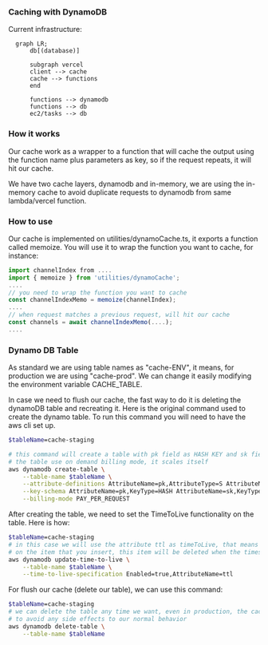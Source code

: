 ### Caching with DynamoDB

Current infrastructure:

```mermaid
  graph LR;
      db[(database)]

      subgraph vercel
      client --> cache
      cache --> functions
      end

      functions --> dynamodb
      functions --> db
      ec2/tasks --> db

```

### How it works

Our cache work as a wrapper to a function that will cache the output using the function name plus parameters as key, so if the request repeats, it will hit our cache.

We have two cache layers, dynamodb and in-memory, we are using the in-memory cache to avoid duplicate requests to dynamodb from same lambda/vercel function.

### How to use

Our cache is implemented on utilities/dynamoCache.ts, it exports a function called memoize. You will use it to wrap the function you want to cache, for instance:

```typescript
import channelIndex from ....
import { memoize } from 'utilities/dynamoCache';
....
// you need to wrap the function you want to cache
const channelIndexMemo = memoize(channelIndex);
....
// when request matches a previous request, will hit our cache
const channels = await channelIndexMemo(....);
....
```

### Dynamo DB Table

As standard we are using table names as "cache-ENV", it means, for production we are using "cache-prod". We can change it easily modifying the environment variable CACHE_TABLE.

In case we need to flush our cache, the fast way to do it is deleting the dynamoDB table and recreating it. Here is the original command used to create the dynamo table. To run this command you will need to have the aws cli set up.

```bash
$tableName=cache-staging

# this command will create a table with pk field as HASH KEY and sk field as RANGE KEY, both use string as type
# the table use on demand billing mode, it scales itself
aws dynamodb create-table \
    --table-name $tableName \
    --attribute-definitions AttributeName=pk,AttributeType=S AttributeName=sk,AttributeType=S \
    --key-schema AttributeName=pk,KeyType=HASH AttributeName=sk,KeyType=RANGE \
    --billing-mode PAY_PER_REQUEST
```

After creating the table, we need to set the TimeToLive functionality on the table. Here is how:

```bash
$tableName=cache-staging
# in this case we will use the attribute ttl as timeToLive, that means if we set an attribute "ttl" with a timestamp
# on the item that you insert, this item will be deleted when the timestamp matches new Date().getTime()/1000
aws dynamodb update-time-to-live \
    --table-name $tableName \
    --time-to-live-specification Enabled=true,AttributeName=ttl
```

For flush our cache (delete our table), we can use this command:

```bash
$tableName=cache-staging
# we can delete the table any time we want, even in production, the cache function has trycatch implemented
# to avoid any side effects to our normal behavior
aws dynamodb delete-table \
    --table-name $tableName
```
